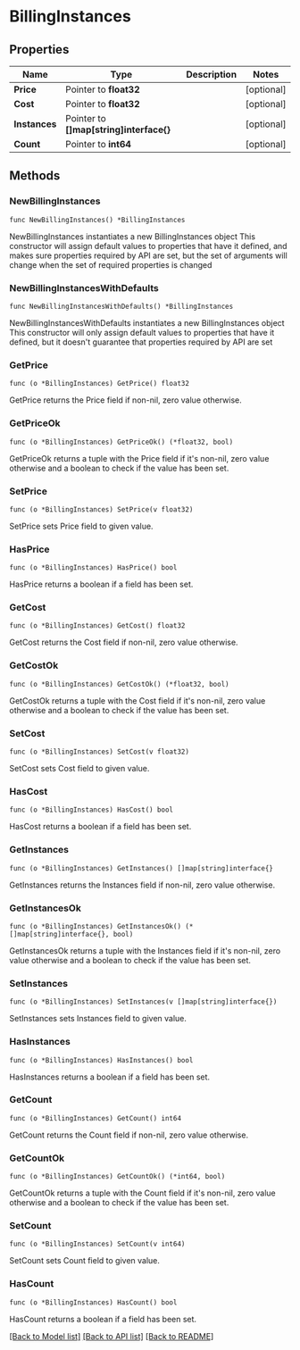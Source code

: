 # BillingInstances

## Properties

Name | Type | Description | Notes
------------ | ------------- | ------------- | -------------
**Price** | Pointer to **float32** |  | [optional] 
**Cost** | Pointer to **float32** |  | [optional] 
**Instances** | Pointer to **[]map[string]interface{}** |  | [optional] 
**Count** | Pointer to **int64** |  | [optional] 

## Methods

### NewBillingInstances

`func NewBillingInstances() *BillingInstances`

NewBillingInstances instantiates a new BillingInstances object
This constructor will assign default values to properties that have it defined,
and makes sure properties required by API are set, but the set of arguments
will change when the set of required properties is changed

### NewBillingInstancesWithDefaults

`func NewBillingInstancesWithDefaults() *BillingInstances`

NewBillingInstancesWithDefaults instantiates a new BillingInstances object
This constructor will only assign default values to properties that have it defined,
but it doesn't guarantee that properties required by API are set

### GetPrice

`func (o *BillingInstances) GetPrice() float32`

GetPrice returns the Price field if non-nil, zero value otherwise.

### GetPriceOk

`func (o *BillingInstances) GetPriceOk() (*float32, bool)`

GetPriceOk returns a tuple with the Price field if it's non-nil, zero value otherwise
and a boolean to check if the value has been set.

### SetPrice

`func (o *BillingInstances) SetPrice(v float32)`

SetPrice sets Price field to given value.

### HasPrice

`func (o *BillingInstances) HasPrice() bool`

HasPrice returns a boolean if a field has been set.

### GetCost

`func (o *BillingInstances) GetCost() float32`

GetCost returns the Cost field if non-nil, zero value otherwise.

### GetCostOk

`func (o *BillingInstances) GetCostOk() (*float32, bool)`

GetCostOk returns a tuple with the Cost field if it's non-nil, zero value otherwise
and a boolean to check if the value has been set.

### SetCost

`func (o *BillingInstances) SetCost(v float32)`

SetCost sets Cost field to given value.

### HasCost

`func (o *BillingInstances) HasCost() bool`

HasCost returns a boolean if a field has been set.

### GetInstances

`func (o *BillingInstances) GetInstances() []map[string]interface{}`

GetInstances returns the Instances field if non-nil, zero value otherwise.

### GetInstancesOk

`func (o *BillingInstances) GetInstancesOk() (*[]map[string]interface{}, bool)`

GetInstancesOk returns a tuple with the Instances field if it's non-nil, zero value otherwise
and a boolean to check if the value has been set.

### SetInstances

`func (o *BillingInstances) SetInstances(v []map[string]interface{})`

SetInstances sets Instances field to given value.

### HasInstances

`func (o *BillingInstances) HasInstances() bool`

HasInstances returns a boolean if a field has been set.

### GetCount

`func (o *BillingInstances) GetCount() int64`

GetCount returns the Count field if non-nil, zero value otherwise.

### GetCountOk

`func (o *BillingInstances) GetCountOk() (*int64, bool)`

GetCountOk returns a tuple with the Count field if it's non-nil, zero value otherwise
and a boolean to check if the value has been set.

### SetCount

`func (o *BillingInstances) SetCount(v int64)`

SetCount sets Count field to given value.

### HasCount

`func (o *BillingInstances) HasCount() bool`

HasCount returns a boolean if a field has been set.


[[Back to Model list]](../README.md#documentation-for-models) [[Back to API list]](../README.md#documentation-for-api-endpoints) [[Back to README]](../README.md)


